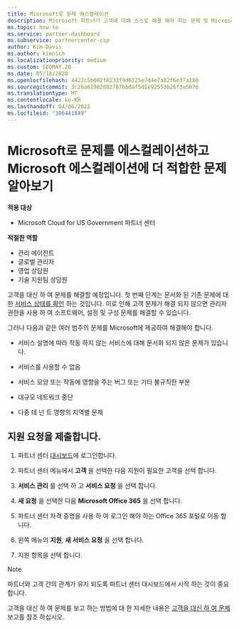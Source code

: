 ```yaml
---
title: Microsoft로 문제 에스컬레이션
description: Microsoft 파트너가 고객에 대해 스스로 해결 해야 하는 문제 및 Microsoft로 에스컬레이션 해야 할 수 있는 문제에 대해 알아보세요.
ms.topic: how-to
ms.service: partner-dashboard
ms.subservice: partnercenter-csp
author: Kim-Davis
ms.author: kimnich
ms.localizationpriority: medium
ms.custom: SEOMAY.20
ms.date: 05/18/2020
ms.openlocfilehash: 4422c5b002f8233f9d6225e7d4e7a82f6e37a280
ms.sourcegitcommit: 3c26a61982082787bbdaf5d1e92553b26f3a5076
ms.translationtype: MT
ms.contentlocale: ko-KR
ms.lasthandoff: 04/06/2021
ms.locfileid: "106441849"
---
```

# <a name="escalate-problems-to-microsoft-and-learn-which-issues-are-more-suited-to-microsoft-escalation"></a>Microsoft로 문제를 에스컬레이션하고 Microsoft 에스컬레이션에 더 적합한 문제 알아보기  

**적용 대상**

- Microsoft Cloud for US Government 파트너 센터

**적절한 역할**

- 관리 에이전트
- 글로벌 관리자
- 영업 상담원
- 기술 지원팀 상담원

고객을 대신 하 여 문제를 해결할 예정입니다. 첫 번째 단계는 문서화 된 기존 문제에 대 한 [서비스 상태를 확인](check-service-health.md) 하는 것입니다. 이로 인해 고객 문제가 해결 되지 않으면 관리자 권한을 사용 하 여 소프트웨어, 설정 및 구성 문제를 해결할 수 있습니다.

그러나 다음과 같은 여러 범주의 문제를 Microsoft에 제공하여 해결해야 합니다.

- 서비스 설명에 따라 작동 하지 않는 서비스에 대해 문서화 되지 않은 문제가 있습니다.

- 서비스를 사용할 수 없음

- 서비스 모양 또는 작동에 영향을 주는 버그 또는 기타 불규칙한 부분

- 대규모 네트워크 중단

- 다중 테 넌 트 영향의 지역별 문제

## <a name="submit-a-support-request"></a>지원 요청을 제출합니다.

1. 파트너 센터 [대시보드](https://partner.microsoft.com/dashboard)에 로그인합니다.

2. 파트너 센터 메뉴에서 **고객** 을 선택한 다음 지원이 필요한 고객을 선택 합니다.

3. **서비스 관리** 를 선택 하 고 **서비스 요청** 을 선택 합니다.

4. **새 요청** 을 선택한 다음 **Microsoft Office 365** 을 선택 합니다.

5. 파트너 센터 자격 증명을 사용 하 여 로그인 해야 하는 Office 365 포털로 이동 합니다.

6. 왼쪽 메뉴의 **지원**, **새 서비스 요청** 을 선택 합니다.

7. 지원 항목을 선택 합니다.

>[!NOTE]
>파트너와 고객 간의 관계가 유지 되도록 파트너 센터 대시보드에서 시작 하는 것이 중요 합니다. 

고객을 대신 하 여 문제를 보고 하는 방법에 대 한 자세한 내용은 [고객을 대신 하 여 문제](report-problems-on-behalf-of-a-customer.md)보고를 참조 하십시오.

